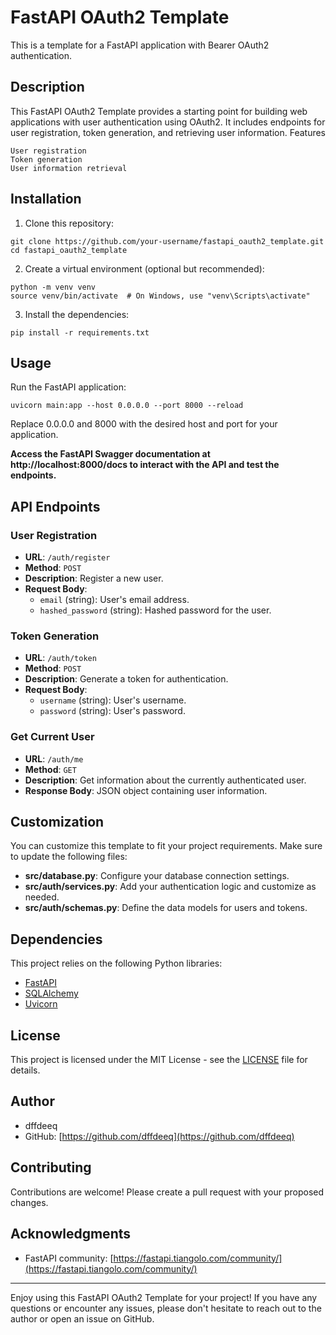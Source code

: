 # FastAPI OAuth2 Template

This is a template for a FastAPI application with Bearer OAuth2 authentication.

## Description

This FastAPI OAuth2 Template provides a starting point for building web applications with user authentication using OAuth2. It includes endpoints for user registration, token generation, and retrieving user information.
Features

    User registration
    Token generation
    User information retrieval

## Installation
1. Clone this repository:
```
git clone https://github.com/your-username/fastapi_oauth2_template.git
cd fastapi_oauth2_template
```
2. Create a virtual environment (optional but recommended):
```
python -m venv venv
source venv/bin/activate  # On Windows, use "venv\Scripts\activate"
```
3. Install the dependencies:

```
pip install -r requirements.txt
```
## Usage

Run the FastAPI application:

```
uvicorn main:app --host 0.0.0.0 --port 8000 --reload
```
Replace 0.0.0.0 and 8000 with the desired host and port for your application. 

**Access the FastAPI Swagger documentation at http://localhost:8000/docs to interact with the API and test the endpoints.**

## API Endpoints

### User Registration

- **URL**: `/auth/register`
- **Method**: `POST`
- **Description**: Register a new user.
- **Request Body**:
  - `email` (string): User's email address.
  - `hashed_password` (string): Hashed password for the user.

### Token Generation

- **URL**: `/auth/token`
- **Method**: `POST`
- **Description**: Generate a token for authentication.
- **Request Body**:
  - `username` (string): User's username.
  - `password` (string): User's password.

### Get Current User

- **URL**: `/auth/me`
- **Method**: `GET`
- **Description**: Get information about the currently authenticated user.
- **Response Body**: JSON object containing user information.

## Customization

You can customize this template to fit your project requirements. Make sure to update the following files:

- **src/database.py**: Configure your database connection settings.
- **src/auth/services.py**: Add your authentication logic and customize as needed.
- **src/auth/schemas.py**: Define the data models for users and tokens.

## Dependencies

This project relies on the following Python libraries:

- [FastAPI](https://fastapi.tiangolo.com/)
- [SQLAlchemy](https://www.sqlalchemy.org/)
- [Uvicorn](https://www.uvicorn.org/)

## License

This project is licensed under the MIT License - see the [LICENSE](LICENSE) file for details.

## Author

- dffdeeq
- GitHub: [https://github.com/dffdeeq](https://github.com/dffdeeq)

## Contributing

Contributions are welcome! Please create a pull request with your proposed changes.

## Acknowledgments

- FastAPI community: [https://fastapi.tiangolo.com/community/](https://fastapi.tiangolo.com/community/)

---

Enjoy using this FastAPI OAuth2 Template for your project! If you have any questions or encounter any issues, please don't hesitate to reach out to the author or open an issue on GitHub.
